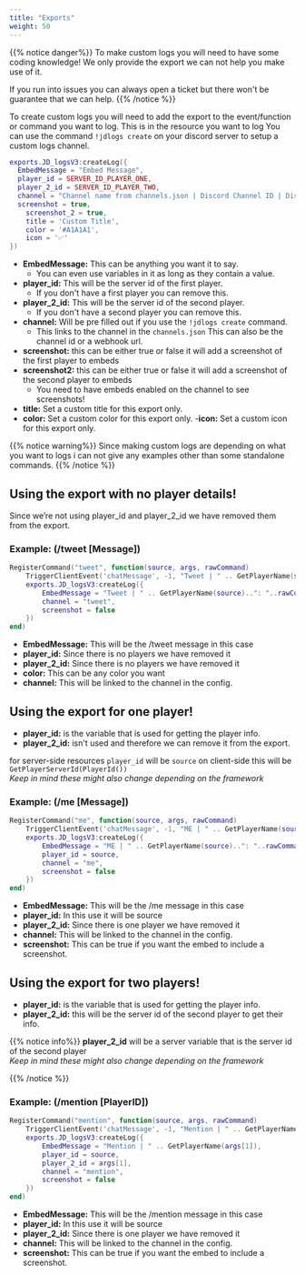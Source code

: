 ```yaml
---
title: "Exports"
weight: 50
---
```


{{% notice danger%}}
To make custom logs you will need to have some coding knowledge!
We only provide the export we can not help you make use of it.

If you run into issues you can always open a ticket but there won't be guarantee that we can help.
{{% /notice %}}


To create custom logs you will need to add the export to the event/function or command you want to log.
This is in the resource you want to log
You can use the command `!jdlogs create` on your discord server to setup a custom logs channel.

```lua
exports.JD_logsV3:createLog({
  EmbedMessage = "Embed Message",
  player_id = SERVER_ID_PLAYER_ONE,
  player_2_id = SERVER_ID_PLAYER_TWO,
  channel = "Channel name from channels.json | Discord Channel ID | Discord Webhook URL",
  screenshot = true,
	screenshot_2 = true,
	title = 'Custom Title',
	color = '#A1A1A1',
	icon = '✅'
})
```

- **EmbedMessage:** This can be anything you want it to say.
  - You can even use variables in it as long as they contain a value.
- **player_id:** This will be the server id of the first player.
  - If you don't have a first player you can remove this.
- **player_2_id:** This will be the server id of the second player.
  - If you don't have a second player you can remove this.
- **channel:** Will be pre filled out if you use the `!jdlogs create` command.
  - This links to the channel in the `channels.json` This can also be the channel id or a webhook url.
- **screenshot:** this can be either true or false it will add a screenshot of the first player to embeds
- **screenshot2:** this can be either true or false it will add a screenshot of the second player to embeds
  - You need to have embeds enabled on the channel to see screenshots!
- **title:** Set a custom title for this export only.
- **color:** Set a custom color for this export only.
-**icon:** Set a custom icon for this export only.

{{% notice warning%}}
Since making custom logs are depending on what you want to logs i can not give any examples other than some standalone commands.
{{% /notice %}}

## Using the export with no player details!

Since we’re not using player_id and player_2_id we have removed them from the export.

### Example: (/tweet [Message])

```lua
RegisterCommand("tweet", function(source, args, rawCommand)
    TriggerClientEvent('chatMessage', -1, "Tweet | " .. GetPlayerName(source)..": "..rawCommand:gsub("tweet ", ""), { 201, 201, 201 })
    exports.JD_logsV3:createLog({
        EmbedMessage = "Tweet | " .. GetPlayerName(source)..": "..rawCommand:gsub("tweet ", ""),
        channel = "tweet",
        screenshot = false
    })
end)
```

- **EmbedMessage:** This will be the /tweet message in this case  
- **player_id:** Since there is no players we have removed it  
- **player_2_id:** Since there is no players we have removed it  
- **color:** This can be any color you want  
- **channel:** This will be linked to the channel in the config.  

## Using the export for one player!

- **player_id:** is the variable that is used for getting the player info.  
- **player_2_id:** isn't used and therefore we can remove it from the export.  

for server-side resources `player_id` will be `source` on client-side this will be `GetPlayerServerId(PlayerId())`  
*Keep in mind these might also change depending on the framework*

### Example: (/me [Message])
```lua
RegisterCommand("me", function(source, args, rawCommand)
    TriggerClientEvent('chatMessage', -1, "ME | " .. GetPlayerName(source)..": "..rawCommand:gsub("me", ""), { 201, 201, 201 })
    exports.JD_logsV3:createLog({
        EmbedMessage = "ME | " .. GetPlayerName(source)..": "..rawCommand:gsub("me", ""),
        player_id = source,
        channel = "me",
        screenshot = false
    })
end)
```

- **EmbedMessage:** This will be the /me message in this case  
- **player_id:** In this use it will be source  
- **player_2_id:** Since there is one player we have removed it  
- **channel:** This will be linked to the channel in the config.  
- **screenshot:** This can be true if you want the embed to include a screenshot.  

## Using the export for two players!

- **player_id:** is the variable that is used for getting the player info.
- **player_2_id:** this will be the server id of the second player to get their info.

{{% notice info%}}
**player_2_id** will be a server variable that is the server id of the second player  
*Keep in mind these might also change depending on the framework*

{{% /notice %}}

### Example: (/mention [PlayerID])
```lua
RegisterCommand("mention", function(source, args, rawCommand)
    TriggerClientEvent('chatMessage', -1, "Mention | " .. GetPlayerName(args[1]), { 201, 201, 201 })
    exports.JD_logsV3:createLog({
        EmbedMessage = "Mention | " .. GetPlayerName(args[1]),
        player_id = source,
        player_2_id = args[1],
        channel = "mention",
        screenshot = false
    })
end)
```

- **EmbedMessage:** This will be the /mention message in this case  
- **player_id:** In this use it will be source  
- **player_2_id:** Since there is one player we have removed it  
- **channel:** This will be linked to the channel in the config.  
- **screenshot:** This can be true if you want the embed to include a screenshot.  